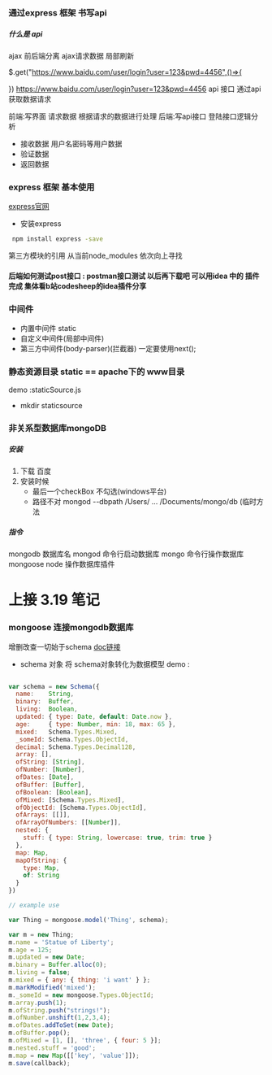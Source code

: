 ### 通过express 框架 书写api
##### 什么是 api
ajax 
前后端分离 ajax请求数据 局部刷新


$.get("https://www.baidu.com/user/login?user=123&pwd=4456",()=>{



})
https://www.baidu.com/user/login?user=123&pwd=4456 api 接口
通过api 获取数据请求

前端:写界面 请求数据 根据请求的数据进行处理
后端:写api接口 
登陆接口逻辑分析
+ 接收数据 用户名密码等用户数据
+ 验证数据 
+ 返回数据 
### express 框架 基本使用
[express官网](https://expressjs.com/zh-cn/starter/installing.html)

+ 安装express 
```bash
 npm install express -save

```
第三方模块的引用 从当前node_modules 依次向上寻找



#### 后端如何测试post接口 : postman接口测试 以后再下载吧 可以用idea 中的 插件完成 集体看b站codesheep的idea插件分享
 
### 中间件
+ 内置中间件 static
+ 自定义中间件(局部中间件)
+ 第三方中间件(body-parser)(拦截器)
一定要使用next();
### 静态资源目录 static  == apache下的 www目录
demo :staticSource.js


+ mkdir staticsource 
### 非关系型数据库mongoDB
##### 安装 
1. 下载 百度
2. 安装时候  
    + 最后一个checkBox 不勾选(windows平台) 
    + 路径不对 mongod --dbpath /Users/ ... /Documents/mongo/db (临时方法
##### 指令 
mongodb 数据库名
mongod 命令行启动数据库
mongo  命令行操作数据库
mongoose node 操作数据库插件



# 上接 3.19 笔记

### mongoose 连接mongodb数据库
增删改查一切始于schema [doc链接](https://mongoosejs.com/docs/schematypes.html)
+ schema 对象
将 schema对象转化为数据模型
demo : 

```javascript

var schema = new Schema({
  name:    String,
  binary:  Buffer,
  living:  Boolean,
  updated: { type: Date, default: Date.now },
  age:     { type: Number, min: 18, max: 65 },
  mixed:   Schema.Types.Mixed,
  _someId: Schema.Types.ObjectId,
  decimal: Schema.Types.Decimal128,
  array: [],
  ofString: [String],
  ofNumber: [Number],
  ofDates: [Date],
  ofBuffer: [Buffer],
  ofBoolean: [Boolean],
  ofMixed: [Schema.Types.Mixed],
  ofObjectId: [Schema.Types.ObjectId],
  ofArrays: [[]],
  ofArrayOfNumbers: [[Number]],
  nested: {
    stuff: { type: String, lowercase: true, trim: true }
  },
  map: Map,
  mapOfString: {
    type: Map,
    of: String
  }
})

// example use

var Thing = mongoose.model('Thing', schema);

var m = new Thing;
m.name = 'Statue of Liberty';
m.age = 125;
m.updated = new Date;
m.binary = Buffer.alloc(0);
m.living = false;
m.mixed = { any: { thing: 'i want' } };
m.markModified('mixed');
m._someId = new mongoose.Types.ObjectId;
m.array.push(1);
m.ofString.push("strings!");
m.ofNumber.unshift(1,2,3,4);
m.ofDates.addToSet(new Date);
m.ofBuffer.pop();
m.ofMixed = [1, [], 'three', { four: 5 }];
m.nested.stuff = 'good';
m.map = new Map([['key', 'value']]);
m.save(callback);
```
